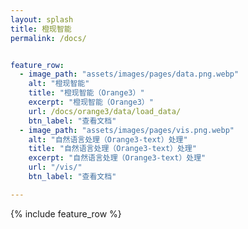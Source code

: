 ```yaml
---
layout: splash
title: 橙现智能
permalink: /docs/


feature_row:
  - image_path: "assets/images/pages/data.png.webp"
    alt: "橙现智能"
    title: "橙现智能（Orange3）"
    excerpt: "橙现智能（Orange3）"
    url: /docs/orange3/data/load_data/
    btn_label: "查看文档"
  - image_path: "assets/images/pages/vis.png.webp"
    alt: "自然语言处理（Orange3-text）处理"
    title: "自然语言处理（Orange3-text）处理"
    excerpt: "自然语言处理（Orange3-text）处理"
    url: "/vis/"
    btn_label: "查看文档"

---
```

{% include feature_row %}

